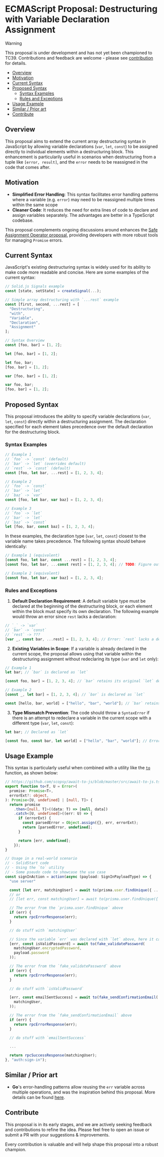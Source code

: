 # ECMAScript Proposal: Destructuring with Variable Declaration Assignment

> [!WARNING]
> This proposal is under development and has not yet been championed to TC39. Contributions and feedback are welcome - please see [contribution](#contribute) for details.

- [Overview](#overview)
- [Motivation](#motivation)
- [Current Syntax](#current-syntax)
- [Proposed Syntax](#proposed-syntax)
  - [Syntax Examples](#syntax-examples)
  - [Rules and Exceptions](#rules-and-exceptions)
- [Usage Example](#usage-example)
- [Similar / Prior art](#similar--prior-art)
- [Contribute](#contribute)

## Overview

This proposal aims to extend the current array destructuring syntax in JavaScript by allowing variable declarations (`var`, `let`, `const`) to be assigned directly to individual elements within a destructuring block. This enhancement is particularily useful in scenarios when destructuring from a tuple like `[error, result]`, and the `error` needs to be reassigned in the code that comes after.

## Motivation

- **Simplified Error Handling**: This syntax facilitates error handling patterns where a variable (e.g. `error`) may need to be reassigned multiple times within the same scope
- **Cleaner Code**: It reduces the need for extra lines of code to declare and assign variables separately. The advantages are better in a TypeScript codebase.

This proposal complements ongoing discussions around enhances the [Safe Assignment Operator proposal](https://github.com/arthurfiorette/proposal-safe-assignment-operator), providing developers with more robust tools for managing `Promise` errors.

## Current Syntax

JavaScript's existing destructuring syntax is widely used for its ability to make code more readable and concise. Here are some examples of the current syntax:

```typescript
// Solid.js Signals example
const [state, setState] = createSignal(...);

// Simple array destructuring with `...rest` example
const [first, second, ...rest] = [
  "Destructuring",
  "with",
  "Variable",
  "Declaration",
  "Assignment"
];
```

```typescript
// Syntax Overview
const [foo, bar] = [1, 2];

let [foo, bar] = [1, 2];

let foo, bar;
[foo, bar] = [1, 2];

var [foo, bar] = [1, 2];

var foo, bar;
[foo, bar] = [1, 2];
```

## Proposed Syntax

This proposal introduces the ability to specify variable declarations (`var`, `let`, `const`) directly within a destructuring assignment. The declaration specified for each element takes precedence over the default declaration for the destructuring block.

### Syntax Examples

```typescript
// Example 1
// `foo` -> `const` (default)
// `bar` -> `let` (overrides default)
// `rest` -> `const` (default)
const [foo, let bar, ...rest] = [1, 2, 3, 4];

// Example 2
// `foo` -> `const`
// `bar` -> `let`
// `baz` -> `var`
const [foo, let bar, var baz] = [1, 2, 3, 4];

// Example 3
// `foo` -> `let`
// `bar` -> `let`
// `baz` -> `const`
let [foo, bar, const baz] = [1, 2, 3, 4];
```

In these examples, the declaration type (`var`, `let`, `const`) closest to the variable name takes precedence. The following syntax should behave identically:

```typescript
// Example 1 (equivalent)
[const foo, let bar, const ...rest] = [1, 2, 3, 4];
[const foo, let bar, ...const rest] = [1, 2, 3, 4]; // TODO: Figure out where to place the `...`

// Example 2 (equivalent)
[const foo, let bar, var baz] = [1, 2, 3, 4];
```

### Rules and Exceptions

1. **Default Declaration Requirement**: A default variable type must be declared at the beginning of the destructuring block, or each element within the block must specify its own declaration. The following example would throw an error since `rest` lacks a declaration:

```typescript
// `_` -> `var`
// `bar` -> `const`
// `rest` -> ???
[var _, const bar, ...rest] = [1, 2, 3, 4]; // Error: `rest` lacks a declaration
```

2. **Existing Variables in Scope**: If a variable is already declared in the current scope, the proposal allows using that variable within the destructuring assignment without redeclaring its type (`var` and `let` only):

```typescript
// Example 1
let bar; // `bar` is declared as `let`

[const foo, bar] = [1, 2, 3, 4]; // `bar` retains its original `let` declaration

// Example 2
[const _, let bar] = [1, 2, 3, 4]; // `bar` is declared as `let`

const [hello, bar, world] = ["hello", "bar", "world"]; // `bar` retains it's original `let` declaration, but the value is reassigned
```

3. **Type Mismatch Prevention**: The code should throw a `SyntaxError` if there is an attempt to redeclare a variable in the current scope with a different type (`var`, `let`, `const`):

```typescript
let bar; // Declared as `let`

[const foo, const bar, let world] = ["hello", "bar", "world"]; // Error: `bar` cannot be redeclared as `const`
```

## Usage Example

This syntax is particularly useful when combined with a utility like the [`to`](https://github.com/scopsy/await-to-js/blob/master/src/await-to-js.ts) function, as shown below: 

```typescript
// https://github.com/scopsy/await-to-js/blob/master/src/await-to-js.ts
export function to<T, U = Error>(
  promise: Promise<T>,
  errorExt?: object,
): Promise<[U, undefined] | [null, T]> {
  return promise
    .then<[null, T]>((data: T) => [null, data])
    .catch<[U, undefined]>((err: U) => {
      if (errorExt) {
        const parsedError = Object.assign({}, err, errorExt);
        return [parsedError, undefined];
      }

      return [err, undefined];
    });
}

// Usage in a real-world scenario
// - SolidStart code
// - Using the `to` utility
// - Some pseudo code to showcase the use case
const signInAction = action(async (payload: SignInPayloadType) => {
  "use server"

  const [let err, matchingUser] = await to(prisma.user.findUnique({ ... }));
  // or
  // [let err, const matchingUser] = await to(prisma.user.findUnique({ ... }));

  // The error from the `prisma.user.findUnique` above
  if (err) {
    return rpcErrorResponse(err);
  }

  // do stuff with `matchingUser`

  // Since the variable `err` was declared with `let` above, here it can just be reassigned
  [err, const isValidPassword] = await to(fake_validatePassword(
    matchingUser.encryptedPassword,
    payload.password
  ));

  // The error from the `fake_validatePassword` above
  if (err) {
    return rpcErrorResponse(err);
  }

  // do stuff with `isValidPassword`

  [err, const emailSentSuccess] = await to(fake_sendConfirmationEmail(
    matchingUser,
  ));

  // The error from the `fake_sendConfirmationEmail` above
  if (err) {
    return rpcErrorResponse(err);
  }

  // do stuff with `emailSentSuccess`

  ...

  return rpcSuccessResponse(matchingUser);
}, "auth:sign-in");
```

## Similar / Prior art

- **Go**'s error-handling patterns allow reusing the `err` variable across multiple operations, and was the inspiration behind this proposal. More details can be found [here](https://go.dev/blog/error-handling-and-go).

## Contribute

This proposal is in its early stages, and we are actively seeking feedback and contributions to refine the idea. Please feel free to open an issue or submit a PR with your suggestions & improvements.

Every contribution is valuable and will help shape this proposal into a robust champion.